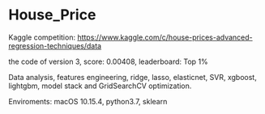 # House_Price

Kaggle competition: https://www.kaggle.com/c/house-prices-advanced-regression-techniques/data

the code of version 3, score: 0.00408, leaderboard: Top 1%

Data analysis, features engineering, ridge, lasso, elasticnet, SVR, xgboost, lightgbm, model stack and GridSearchCV optimization.

Enviroments: macOS 10.15.4, python3.7, sklearn
